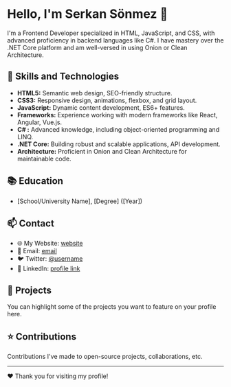# Hello, I'm Serkan Sönmez  👋

I'm a Frontend Developer specialized in HTML, JavaScript, and CSS, with advanced proficiency in backend languages like C#. I have mastery over the .NET Core platform and am well-versed in using Onion or Clean Architecture.

## 💼 Skills and Technologies
- **HTML5:** Semantic web design, SEO-friendly structure.
- **CSS3:** Responsive design, animations, flexbox, and grid layout.
- **JavaScript:** Dynamic content development, ES6+ features.
- **Frameworks:** Experience working with modern frameworks like React, Angular, Vue.js.
- **C# :** Advanced knowledge, including object-oriented programming and LINQ.
- **.NET Core:** Building robust and scalable applications, API development.
- **Architecture:** Proficient in Onion and Clean Architecture for maintainable code.

## 📚 Education
- [School/University Name], [Degree] ([Year])

## 📫 Contact
- 🌐 My Website: [website](url)
- 📧 Email: [email](mailto:email@example.com)
- 🐦 Twitter: [@username](url)
- 💼 LinkedIn: [profile link](url)

## 🌟 Projects
You can highlight some of the projects you want to feature on your profile here.

## ⭐ Contributions
Contributions I've made to open-source projects, collaborations, etc.

---
❤️ Thank you for visiting my profile!
